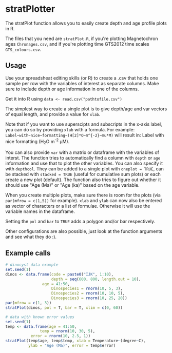 # stratPlotter
The stratPlot function allows you to easily create depth and age profile plots
in R. 

The files that you need are `stratPlot.R`, if you're plotting Magnetochron ages 
`Chronages.csv`, and if you're plotting time GTS2012 time scales `GTS_colours.csv`.

## Usage

Use your spreadsheat editing skills (or R) to create a .csv that holds one
sample per row with the variables of interest as separate columns. Make sure to
include depth or age information in one of the columns. 

Get it into R using `data <- read.csv("pathtofile.csv")`

The simplest way to create a single plot is to give depth/age and var vectors of
equal length, and provide a value for `xlab`. 

Note that if you want to use superscipts and subscripts in the x-axis label, you
can do so by providing `xlab` with a formula. For example:
`Label~with~nice~formatting~(H[2]*O~m^{-2}~mu*M)` will result in: Label with
nice formatting (H<sub>2</sub>O m<sup>-2</sup> μM).

You can also provide `var` with a matrix or dataframe with the variables of
interst. The function tries to automatically find a column with `depth` or `age`
information and use that to plot the other variables. You can also specify it
with `depthcol`. They can be added to a single plot with `oneplot = TRUE`, can
be stacked with `stacked = TRUE` (useful for cumulative sum plots) or each
create a new plot (default). The function also tries to figure out whether it
should use "Age (Ma)" or "Age (ka)" based on the age variable.

When you create multiple plots, make sure there is room for the plots (via
`par(mfrow = c(1,5))` for example). `xlab` and `ylab` can now also be entered as
vector of characters or a list of formulae. Otherwise it will use the variable
names in the dataframe.

Setting the `pol` and `bar` to `TRUE` adds a polygon and/or bar respectively.

Other configurations are also possible, just look at the function arguments and
see what they do :).

## Example calls

```R
# dinocyst data example
set.seed(1)
dinos <- data.frame(code = paste0("IJK", 1:10),
                    depth = seq(600, 800, length.out = 10),
	            age = 41:50,
                    Dinospecies1 = rnorm(10, 5, 3),
                    Dinospecies2 = rnorm(10, 10, 5),
                    Dinospecies3 = rnorm(10, 25, 20))
par(mfrow = c(1, 3))
stratPlot(dinos, pol = T, bar = T, xlim = c(0, 60))

# data with known error values
set.seed(1)
temp <- data.frame(age = 41:50, 
	           temp = rnorm(10, 30, 5),
		   error = rnorm(10, 2.5, 1))
stratPlot(temp$age, temp$temp, xlab = Temperature~(degree~C), 
          ylab = "Age (Ma)", error = temp$error)
```
